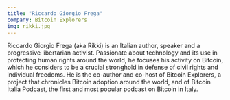 ```yaml
---
title: "Riccardo Giorgio Frega"
company: Bitcoin Explorers
img: rikki.jpg
---
```


Riccardo Giorgio Frega (aka Rikki) is an Italian author, speaker and a progressive libertarian activist.
Passionate about technology and its use in protecting human rights around the world, he focuses his activity on Bitcoin, which he considers to be a crucial stronghold in defense of civil rights and individual freedoms.
He is the co-author and co-host of Bitcoin Explorers, a project that chronicles Bitcoin adoption around the world, and of Bitcoin Italia Podcast, the first and most popular podcast on Bitcoin in Italy.
